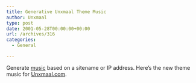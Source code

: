 ```yaml
---
title: Generative Unxmaal Theme Music
author: Unxmaal
type: post
date: 2001-05-28T00:00:00+00:00
url: /archives/316
categories:
  - General

---
```

Generate <A HREF="http://bfws7e.informatik.uni-erlangen.de/~kinderma/musinum/InternetMusicInfo.shtml">music</A> based on a sitename or IP address. Here&#8217;s the new theme music for [Unxmaal.com][1].

 [1]: http://unxmaal.com/unxmaal.com.mid
